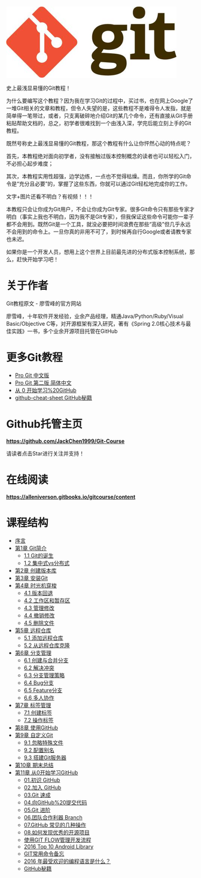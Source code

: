 ![git](assets/git0.jpg)

史上最浅显易懂的Git教程！

为什么要编写这个教程？因为我在学习Git的过程中，买过书，也在网上Google了一堆Git相关的文章和教程，但令人失望的是，这些教程不是难得令人发指，就是简单得一笔带过，或者，只支离破碎地介绍Git的某几个命令，还有直接从Git手册粘贴帮助文档的，总之，初学者很难找到一个由浅入深，学完后能立刻上手的Git教程。

既然号称史上最浅显易懂的Git教程，那这个教程有什么让你怦然心动的特点呢？

首先，本教程绝对面向初学者，没有接触过版本控制概念的读者也可以轻松入门，不必担心起步难度；

其次，本教程实用性超强，边学边练，一点也不觉得枯燥。而且，你所学的Git命令是“充分且必要”的，掌握了这些东西，你就可以通过Git轻松地完成你的工作。

文字+图片还看不明白？有视频！！！

本教程只会让你成为Git用户，不会让你成为Git专家。很多Git命令只有那些专家才明白（事实上我也不明白，因为我不是Git专家），但我保证这些命令可能你一辈子都不会用到。既然Git是一个工具，就没必要把时间浪费在那些“高级”但几乎永远不会用到的命令上。一旦你真的非用不可了，到时候再自行Google或者请教专家也未迟。

如果你是一个开发人员，想用上这个世界上目前最先进的分布式版本控制系统，那么，赶快开始学习吧！

# 关于作者

Git教程原文 - 廖雪峰的官方网站

廖雪峰，十年软件开发经验，业余产品经理，精通Java/Python/Ruby/Visual Basic/Objective C等，对开源框架有深入研究，著有《Spring 2.0核心技术与最佳实践》一书，多个业余开源项目托管在GitHub

# 更多Git教程

- [Pro Git 中文版](https://alleniverson.gitbooks.io/gitcourse/content/https://www.gitbook.com/book/0532/progit/details)
- [Pro Git 第二版 简体中文](https://alleniverson.gitbooks.io/gitcourse/content/https://www.gitbook.com/book/bingohuang/progit2/details)
- [从 0 开始学习%20GitHub](https://alleniverson.gitbooks.io/gitcourse/content/https://www.gitbook.com/book/stormzhang/learn-github-from-zero/details)
- [github-cheat-sheet GitHub秘籍](https://alleniverson.gitbooks.io/gitcourse/content/https://github.com/tiimgreen/github-cheat-sheet/blob/master/README.zh-cn.html)

# Github托管主页

**https://github.com/JackChen1999/Git-Course**

请读者点击Star进行关注并支持！

# 在线阅读

**https://alleniverson.gitbooks.io/gitcourse/content**

# 课程结构

* [序言](https://alleniverson.gitbooks.io/gitcourse/content/README.html)
* [第1章 Git简介](https://alleniverson.gitbooks.io/gitcourse/content/第1章%20Git简介/README.html)
  * [1.1 Git的诞生](https://alleniverson.gitbooks.io/gitcourse/content/第1章%20Git简介/Git的诞生.html)
  * [1.2 集中式vs分布式](https://alleniverson.gitbooks.io/gitcourse/content/第1章%20Git简介/集中式vs分布式.html)
* [第2章 创建版本库](https://alleniverson.gitbooks.io/gitcourse/content/第2章%20创建版本库/README.html)
* [第3章 安装Git](https://alleniverson.gitbooks.io/gitcourse/content/第3章%20安装Git/README.html)
* [第4章 时光机穿梭](https://alleniverson.gitbooks.io/gitcourse/content/第4章%20时光机穿梭/README.html)
  * [4.1 版本回退](https://alleniverson.gitbooks.io/gitcourse/content/第4章%20时光机穿梭/版本回退.html)
  * [4.2 工作区和暂存区](https://alleniverson.gitbooks.io/gitcourse/content/第4章%20时光机穿梭/工作区和暂存区.html)
  * [4.3 管理修改](https://alleniverson.gitbooks.io/gitcourse/content/第4章%20时光机穿梭/管理修改.html)
  * [4.4 撤销修改](https://alleniverson.gitbooks.io/gitcourse/content/第4章%20时光机穿梭/撤销修改.html)
  * [4.5 删除文件](https://alleniverson.gitbooks.io/gitcourse/content/第4章%20时光机穿梭/删除文件.html)
* [第5章 远程仓库](https://alleniverson.gitbooks.io/gitcourse/content/第5章%20远程仓库/README.html)
  * [5.1 添加远程仓库](https://alleniverson.gitbooks.io/gitcourse/content/第5章%20远程仓库/添加远程仓库.html)
  * [5.2 从远程仓库克隆](https://alleniverson.gitbooks.io/gitcourse/content/第5章%20远程仓库/从远程仓库克隆.html)
* [第6章 分支管理](https://alleniverson.gitbooks.io/gitcourse/content/第6章%20分支管理/README.html)
  * [6.1 创建与合并分支](https://alleniverson.gitbooks.io/gitcourse/content/第6章%20分支管理/创建与合并分支.html)
  * [6.2 解决冲突](https://alleniverson.gitbooks.io/gitcourse/content/第6章%20分支管理/解决冲突.html)
  * [6.3 分支管理策略](https://alleniverson.gitbooks.io/gitcourse/content/第6章%20分支管理/分支管理策略.html)
  * [6.4 Bug分支](https://alleniverson.gitbooks.io/gitcourse/content/第6章%20分支管理/Bug分支.html)
  * [6.5 Feature分支](https://alleniverson.gitbooks.io/gitcourse/content/第6章%20分支管理/Feature分支.html)
  * [6.6 多人协作](https://alleniverson.gitbooks.io/gitcourse/content/第6章%20分支管理/多人协作.html)
* [第7章 标签管理](https://alleniverson.gitbooks.io/gitcourse/content/第7章%20标签管理/README.html)
  * [7.1 创建标签](https://alleniverson.gitbooks.io/gitcourse/content/第7章%20标签管理/创建标签.html)
  * [7.2 操作标签](https://alleniverson.gitbooks.io/gitcourse/content/第7章%20标签管理/操作标签.html)
* [第8章 使用GitHub](https://alleniverson.gitbooks.io/gitcourse/content/第8章%20使用GitHub/README.html)
* [第9章 自定义Git](https://alleniverson.gitbooks.io/gitcourse/content/第9章%20自定义Git/README.html)
  * [9.1 忽略特殊文件](https://alleniverson.gitbooks.io/gitcourse/content/第9章%20自定义Git/忽略特殊文件.html)
  * [9.2 配置别名](https://alleniverson.gitbooks.io/gitcourse/content/第9章%20自定义Git/配置别名.html)
  * [9.3 搭建Git服务器](https://alleniverson.gitbooks.io/gitcourse/content/第9章%20自定义Git/搭建Git服务器.html)
* [第10章 期末总结](https://alleniverson.gitbooks.io/gitcourse/content/第10章%20期末总结/README.html)
* [第11章 从0开始学习GitHub](https://alleniverson.gitbooks.io/gitcourse/content/第11章%20GitHub/从0开始学习%20GitHub%20系列之%e3%80%8c序言%e3%80%8d.html)
  * [01.初识 GitHub](https://alleniverson.gitbooks.io/gitcourse/content/第11章%20GitHub/从0开始学习%20GitHub%20系列之%e3%80%8c01.初识%20GitHub%e3%80%8d.html)
  * [02.加入 GitHub](https://alleniverson.gitbooks.io/gitcourse/content/第11章%20GitHub/从0开始学习%20GitHub%20系列之%e3%80%8c02.加入%20GitHub%e3%80%8d.html)
  * [03.Git 速成](https://alleniverson.gitbooks.io/gitcourse/content/第11章%20GitHub/从0开始学习%20GitHub%20系列之%e3%80%8c03.Git%20速成%e3%80%8d.html)
  * [04.向GitHub%20提交代码](https://alleniverson.gitbooks.io/gitcourse/content/第11章%20GitHub/从0开始学习%20GitHub%20系列之%e3%80%8c04.向GitHub%20提交代码%e3%80%8d.html)
  * [05.Git 进阶](https://alleniverson.gitbooks.io/gitcourse/content/第11章%20GitHub/从0开始学习%20GitHub%20系列之%e3%80%8c05.Git%20进阶%e3%80%8d.html)
  * [06.团队合作利器 Branch](https://alleniverson.gitbooks.io/gitcourse/content/第11章%20GitHub/从0开始学习%20GitHub%20系列之%e3%80%8c06.团队合作利器%20Branch%e3%80%8d.html)
  * [07.GitHub 常见的几种操作](https://alleniverson.gitbooks.io/gitcourse/content/第11章%20GitHub/从0开始学习%20GitHub%20系列之%e3%80%8c07.GitHub%20常见的几种操作%e3%80%8d)
  * [08.如何发现优秀的开源项目](https://alleniverson.gitbooks.io/gitcourse/content/第11章%20GitHub/从0开始学习%20GitHub%20系列之%e3%80%8c08.如何发现优秀的开源项目%e3%80%8d)
  * [使用GIT FLOW管理开发流程](https://alleniverson.gitbooks.io/gitcourse/content/第11章%20GitHub/使用GIT%20FLOW管理开发流程.html)
  * [2016 Top 10 Android Library](https://alleniverson.gitbooks.io/gitcourse/content/第11章%20GitHub/2016%20Top%2010%20Android%20Library.html)
  * [GIT常用命令备忘](https://alleniverson.gitbooks.io/gitcourse/content/第11章%20GitHub/GIT常用命令备忘.html)
  * [2016 年最受欢迎的编程语言是什么？](https://alleniverson.gitbooks.io/gitcourse/content/第11章%20GitHub/2016%20年最受欢迎的编程语言是什么？.html)
  * [GitHub秘籍](https://alleniverson.gitbooks.io/gitcourse/content/第11章%20GitHub/GitHub秘籍.html)
